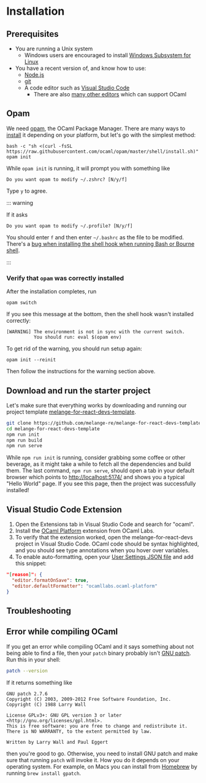 # Installation

## Prerequisites

- You are running a Unix system
  - Windows users are encouraged to install [Windows Subsystem for
Linux](https://learn.microsoft.com/en-us/windows/wsl/)
- You have a recent version of, and know how to use:
  - [Node.js](https://nodejs.org/)
  - [git](https://git-scm.com/)
  - A code editor such as [Visual Studio Code](https://code.visualstudio.com/)
    - There are also [many other editors](https://melange.re/v4.0.0/getting-started.html#editor-integration)
      which can support OCaml

## Opam

We need [opam](https://opam.ocaml.org/), the OCaml Package Manager. There are
many ways to [install](https://opam.ocaml.org/doc/Install.html) it depending on
your platform, but let's go with the simplest method:

```shell
bash -c "sh <(curl -fsSL https://raw.githubusercontent.com/ocaml/opam/master/shell/install.sh)"
opam init
```

While `opam init` is running, it will prompt you with something like

```
Do you want opam to modify ~/.zshrc? [N/y/f]
```

Type `y` to agree.

::: warning

If it asks

```
Do you want opam to modify ~/.profile? [N/y/f]
```

You should enter `f` and then enter `~/.bashrc` as the file to be modified.
There's a [bug when installing the shell hook when running Bash or Bourne
shell](https://github.com/ocaml/opam/issues/5819).

:::

### Verify that `opam` was correctly installed

After the installation completes, run

```shell
opam switch
```

If you see this message at the bottom, then the shell hook wasn't installed
correctly:

```
[WARNING] The environment is not in sync with the current switch.
          You should run: eval $(opam env)
```

To get rid of the warning, you should run setup again:

```shell
opam init --reinit
```

Then follow the instructions for the warning section above.

## Download and run the starter project

Let's make sure that everything works by downloading and running our project
template
[melange-for-react-devs-template](https://github.com/melange-re/melange-for-react-devs-template).

```bash
git clone https://github.com/melange-re/melange-for-react-devs-template
cd melange-for-react-devs-template
npm run init
npm run build
npm run serve
```

While `npm run init` is running, consider grabbing some coffee or other
beverage, as it might take a while to fetch all the dependencies and build them.
The last command, `npm run serve`, should open a tab in your default browser which
points to <a href="http://localhost:5174/" target="_blank" rel="noreferrer
noopener">http://localhost:5174/</a> and shows you a typical "Hello World" page.
If you see this page, then the project was successfully installed!

## Visual Studio Code Extension

1. Open the Extensions tab in Visual Studio Code and search for "ocaml".
1. Install the [OCaml
Platform](https://marketplace.visualstudio.com/items?itemName=ocamllabs.ocaml-platform)
extension from OCaml Labs.
1. To verify that the extension worked, open the melange-for-react-devs project
in Visual Studio Code. OCaml code should be syntax highlighted, and you should
see type annotations when you hover over variables.
1. To enable auto-formatting, open your [User Settings
JSON file](https://code.visualstudio.com/docs/getstarted/settings#_settingsjson)
and add this snippet:

```json
"[reason]": {
  "editor.formatOnSave": true,
  "editor.defaultFormatter": "ocamllabs.ocaml-platform"
}
```

## Troubleshooting

## Error while compiling OCaml

If you get an error while compiling OCaml and it says something about not being
able to find a file, then your `patch` binary probably isn't [GNU
patch](https://savannah.gnu.org/projects/patch/). Run this in your shell:

```bash
patch --version
```

If it returns something like

```text
GNU patch 2.7.6
Copyright (C) 2003, 2009-2012 Free Software Foundation, Inc.
Copyright (C) 1988 Larry Wall

License GPLv3+: GNU GPL version 3 or later <http://gnu.org/licenses/gpl.html>.
This is free software: you are free to change and redistribute it.
There is NO WARRANTY, to the extent permitted by law.

Written by Larry Wall and Paul Eggert
```

then you're good to go. Otherwise, you need to install GNU patch and make sure
that running `patch` will invoke it. How you do it depends on your operating
system. For example, on Macs you can install from [Homebrew](https://brew.sh/)
by running `brew install gpatch`.
